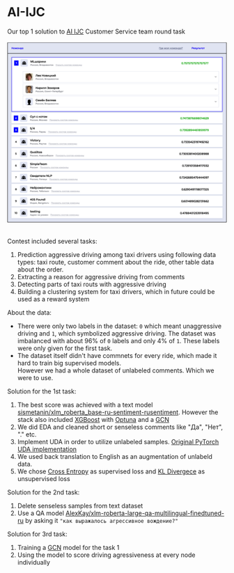 # AI-IJC
Our top 1 solution to [AI IJC](https://aiijc.com/en/about) Customer Service team round task </br></br>
![alt text](leaderboard.png)</br></br>

Contest included several tasks:
1. Prediction aggressive driving among taxi drivers using following data types: taxi route, customer comment about the ride, other table data about the order.
2. Extracting a reason for aggressive driving from comments
3. Detecting parts of taxi routs with aggressive driving
4. Building a clustering system for taxi drivers, which in future could be used as a reward system

About the data:
* There were only two labels in the dataset: ```0``` which meant unaggressive driving and ```1```, which symbolized aggressive driving. The dataset was imbalanced with about 96% of ```0``` labels and only 4% of ```1```. These labels were only given for the first task. </br> 
* The dataset itself didn't have commnets for every ride, which made it hard to train big supervised models.</br>
However we had a whole dataset of unlabeled comments. Which we were to use.

Solution for the 1st task:</br>
1. The best score was achieved with a text model [sismetanin/xlm_roberta_base-ru-sentiment-rusentiment](https://huggingface.co/sismetanin/xlm_roberta_base-ru-sentiment-rusentiment). However the stack also included [XGBoost](https://xgboost.readthedocs.io/en/stable/#) with [Optuna](https://optuna.org) and a [GCN](https://pytorch-geometric.readthedocs.io/en/latest/modules/nn.html#torch_geometric.nn.conv.GCNConv)
2. We did EDA and cleaned short or senseless comments like "Да", "Нет", "." etc.
3. Implement UDA in order to utilize unlabeled samples. [Original PyTorch UDA implementation](https://github.com/SanghunYun/UDA_pytorch)
4. We used back translation to English as an augmentation of unlabeld data.
5. We chose [Cross Entropy](https://pytorch.org/docs/stable/generated/torch.nn.CrossEntropyLoss.html?highlight=cross%20entropy#torch.nn.CrossEntropyLoss) as supervised loss and [KL Divergece](https://pytorch.org/docs/stable/generated/torch.nn.KLDivLoss.html) as unsupervised loss

Solution for the 2nd task:</br>
1. Delete senseless samples from text dataset
2. Use a QA model [AlexKay/xlm-roberta-large-qa-multilingual-finedtuned-ru](https://huggingface.co/AlexKay/xlm-roberta-large-qa-multilingual-finedtuned-ru) by asking it ```"как выражалось агрессивное вождение?"```

Solution for 3rd task:
1. Training a [GCN](https://pytorch-geometric.readthedocs.io/en/latest/modules/nn.html#torch_geometric.nn.conv.GCNConv) model for the task 1
2. Using the model to score driving agressiveness at every node individually



